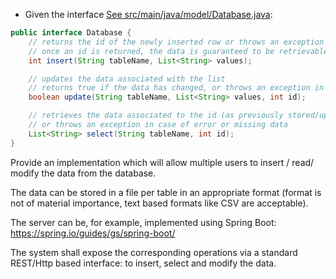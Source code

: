 * Given the interface [See src/main/java/model/Database.java](src/main/java/model/Database.java):

```java
public interface Database {
    // returns the id of the newly inserted row or throws an exception in case of error
    // once an id is returned, the data is guaranteed to be retrievable via subsequent select calls
    int insert(String tableName, List<String> values);

    // updates the data associated with the list
    // returns true if the data has changed, or throws an exception in case of error
    boolean update(String tableName, List<String> values, int id);

    // retrieves the data associated to the id (as previously stored/updated),
    // or throws an exception in case of error or missing data
    List<String> select(String tableName, int id);
}
```

Provide an implementation which will allow multiple users to insert / read/ modify the data from the database.

The data can be stored in a file per table in an appropriate format (format is not of material importance, text based formats like  CSV are acceptable).

The server can be, for example, implemented using Spring Boot: 
https://spring.io/guides/gs/spring-boot/

The system shall expose the corresponding operations via a standard REST/Http based interface: to insert, select and modify the data.